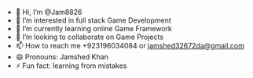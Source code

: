 - 👋 Hi, I’m @Jam8826
- 👀 I’m interested in full stack Game Development 
- 🌱 I’m currently learning  online Game Framework 
- 💞️ I’m looking to collaborate on Game Projects
- 📫 How to reach me +923196034084 or jamshed32672da@gmail.com 
- 😄 Pronouns: Jamshed Khan 
- ⚡ Fun fact: learning from mistakes 

<!---
Jam8826/Jam8826 is a ✨ special ✨ repository because its `README.md` (this file) appears on your GitHub profile.
You can click the Preview link to take a look at your changes.
--->
